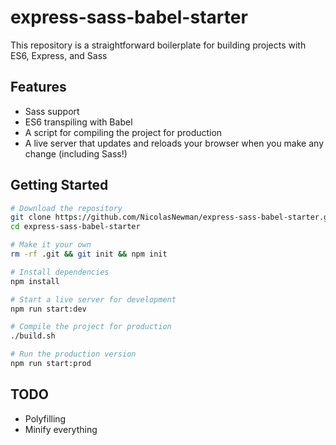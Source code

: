 # express-sass-babel-starter
This repository is a straightforward boilerplate for building projects with ES6, Express, and Sass

## Features
* Sass support
* ES6 transpiling with Babel
* A script for compiling the project for production
* A live server that updates and reloads your browser when you make any change (including Sass!)

## Getting Started
```sh
# Download the repository
git clone https://github.com/NicolasNewman/express-sass-babel-starter.git
cd express-sass-babel-starter

# Make it your own
rm -rf .git && git init && npm init

# Install dependencies
npm install

# Start a live server for development
npm run start:dev

# Compile the project for production
./build.sh

# Run the production version
npm run start:prod
```

## TODO
* Polyfilling
* Minify everything